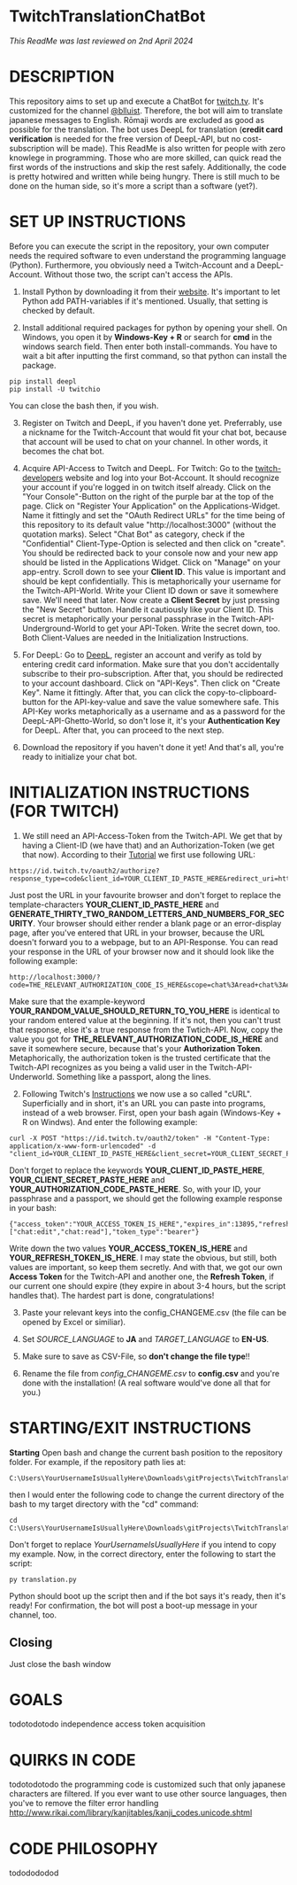 # TwitchTranslationChatBot
_This ReadMe was last reviewed on 2nd April 2024_

# DESCRIPTION
This repository aims to set up and execute a ChatBot for [twitch.tv](https://www.twitch.tv/). It's customized for the channel [@blluist](https://www.twitch.tv/blluist). Therefore, the bot will aim to translate japanese messages to English. Rōmaji words are excluded as good as possible for the translation. The bot uses DeepL for translation (**credit card verification** is needed for the free version of DeepL-API, but no cost-subscription will be made). This ReadMe is also written for people with zero knowlege in programming. Those who are more skilled, can quick read the first words of the instructions and skip the rest safely. Additionally, the code is pretty hotwired and written while being hungry. There is still much to be done on the human side, so it's more a script than a software (yet?). 



# SET UP INSTRUCTIONS
Before you can execute the script in the repository, your own computer needs the required software to even understand the programming language (Python). Furthermore, you obviously need a Twitch-Account and a DeepL-Account. Without those two, the script can't access the APIs. 
1. Install Python by downloading it from their [website](https://www.python.org/). It's important to let Python add PATH-variables if it's mentioned. Usually, that setting is checked by default. 

2. Install additional required packages for python by opening your shell. On Windows, you open it by **Windows-Key + R** or search for **cmd** in the windows search field. Then enter both install-commands. You have to wait a bit after inputting the first command, so that python can install the package. 
```
pip install deepl
pip install -U twitchio
```
You can close the bash then, if you wish. 

3. Register on Twitch and DeepL, if you haven't done yet. Preferrably, use a nickname for the Twitch-Account that would fit your chat bot, because that account will be used to chat on your channel. In other words, it becomes the chat bot. 

4. Acquire API-Access to Twitch and DeepL. 
For Twitch: Go to the [twitch-developers](https://dev.twitch.tv/) website and log into your Bot-Account. It should recognize your account if you're logged in on twitch itself already. Click on the "Your Console"-Button on the right of the purple bar at the top of the page. Click on "Register Your Application" on the Applications-Widget. Name it fittingly and set the "OAuth Redirect URLs" for the time being of this repository to its default value "http://localhost:3000" (without the quotation marks). Select "Chat Bot" as category, check if the "Confidential" Client-Type-Option is selected and then click on "create". You should be redirected back to your console now and your new app should be listed in the Applications Widget. Click on "Manage" on your app-entry. Scroll down to see your **Client ID**. This value is important and should be kept confidentially. This is metaphorically your username for the Twitch-API-World. Write your Client ID down or save it somewhere save. We'll need that later. Now create a **Client Secret** by just pressing the "New Secret" button. Handle it cautiously like your Client ID. This secret is metaphorically your personal passphrase in the Twitch-API-Underground-World to get your API-Token. Write the secret down, too. Both Client-Values are needed in the Initialization Instructions. 

5. For DeepL: Go to [DeepL](https://www.deepl.com/), register an account and verify as told by entering credit card information. Make sure that you don't accidentally subscribe to their pro-subscription. After that, you should be redirected to your account dashboard. Click on "API-Keys". Then click on "Create Key". Name it fittingly. After that, you can click the copy-to-clipboard-button for the API-key-value and save the value somewhere safe. This API-Key works metaphorically as a username and as a password for the DeepL-API-Ghetto-World, so don't lose it, it's your **Authentication Key** for DeepL. After that, you can proceed to the next step. 

6. Download the repository if you haven't done it yet! And that's all, you're ready to initialize your chat bot. 



# INITIALIZATION INSTRUCTIONS (FOR TWITCH)
1. We still need an API-Access-Token from the Twitch-API. We get that by having a Client-ID (we have that) and an Authorization-Token (we get that now). According to their [Tutorial](https://dev.twitch.tv/docs/irc/authenticate-bot/) we first use following URL:
```
https://id.twitch.tv/oauth2/authorize?response_type=code&client_id=YOUR_CLIENT_ID_PASTE_HERE&redirect_uri=http://localhost:3000&scope=chat:read+chat:edit&state=GENERATE_THIRTY_TWO_RANDOM_LETTERS_AND_NUMBERS_FOR_SECURITY
```
Just post the URL in your favourite browser and don't forget to replace the template-characters **YOUR_CLIENT_ID_PASTE_HERE** and **GENERATE_THIRTY_TWO_RANDOM_LETTERS_AND_NUMBERS_FOR_SECURITY**. Your browser should either render a blank page or an error-display page, after you've entered that URL in your browser, because the URL doesn't forward you to a webpage, but to an API-Response. You can read your response in the URL of your browser now and it should look like the following example:
```
http://localhost:3000/?code=THE_RELEVANT_AUTHORIZATION_CODE_IS_HERE&scope=chat%3Aread+chat%3Aedit&state=YOUR_RANDOM_VALUE_SHOULD_RETURN_TO_YOU_HERE
```
Make sure that the example-keyword **YOUR_RANDOM_VALUE_SHOULD_RETURN_TO_YOU_HERE** is identical to your random entered value at the beginning. If it's not, then you can't trust that response, else it's a true response from the Twtich-API. Now, copy the value you got for **THE_RELEVANT_AUTHORIZATION_CODE_IS_HERE** and save it somewhere secure, because that's your **Authorization Token**. Metaphorically, the authorization token is the trusted certificate that the Twitch-API recognizes as you being a valid user in the Twitch-API-Underworld. Something like a passport, along the lines. 

2. Following Twitch's [Instructions](https://dev.twitch.tv/docs/authentication/getting-tokens-oauth/) we now use a so called "cURL". Superficially and in short, it's an URL you can paste into programs, instead of a web browser. First, open your bash again (Windows-Key + R on Windws). And enter the following example:
```
curl -X POST "https://id.twitch.tv/oauth2/token" -H "Content-Type: application/x-www-form-urlencoded" -d "client_id=YOUR_CLIENT_ID_PASTE_HERE&client_secret=YOUR_CLIENT_SECRET_PASTE_HERE&code=YOUR_AUTHORIZATION_CODE_PASTE_HERE&grant_type=authorization_code&redirect_uri=http://localhost:3000"
```
Don't forget to replace the keywords **YOUR_CLIENT_ID_PASTE_HERE**, **YOUR_CLIENT_SECRET_PASTE_HERE** and **YOUR_AUTHORIZATION_CODE_PASTE_HERE**. So, with your ID, your passphrase and a passport, we should get the following example response in your bash:
```
{"access_token":"YOUR_ACCESS_TOKEN_IS_HERE","expires_in":13895,"refresh_token":"YOUR_REFRESH_TOKEN_IS_HERE","scope":["chat:edit","chat:read"],"token_type":"bearer"}
```
Write down the two values **YOUR_ACCESS_TOKEN_IS_HERE** and **YOUR_REFRESH_TOKEN_IS_HERE**. I may state the obvious, but still, both values are important, so keep them secretly. And with that, we got our own **Access Token** for the Twitch-API and another one, the **Refresh Token**, if our current one should expire (they expire in about 3-4 hours, but the script handles that). The hardest part is done, congratulations!

3. Paste your relevant keys into the config_CHANGEME.csv (the file can be opened by Excel or similiar). 

4. Set *SOURCE_LANGUAGE* to **JA** and *TARGET_LANGUAGE* to **EN-US**.

5. Make sure to save as CSV-File, so **don't change the file type**!!

6. Rename the file from *config_CHANGEME.csv* to **config.csv** and you're done with the installation! (A real software would've done all that for you.)



# STARTING/EXIT INSTRUCTIONS
**Starting**
Open bash and change the current bash position to the repository folder. For example, if the repository path lies at:
```
C:\Users\YourUsernameIsUsuallyHere\Downloads\gitProjects\TwitchTranslationChatBot
```
then I would enter the following code to change the current directory of the bash to my target directory with the "cd" command:
```
cd C:\Users\YourUsernameIsUsuallyHere\Downloads\gitProjects\TwitchTranslationChatBot
```
Don't forget to replace *YourUsernameIsUsuallyHere* if you intend to copy my example. Now, in the correct directory, enter the following to start the script:
```
py translation.py
```
Python should boot up the script then and if the bot says it's ready, then it's ready! For confirmation, the bot will post a boot-up message in your channel, too. 

## Closing
Just close the bash window



# GOALS 
todotodotodo
independence
access token acquisition



# QUIRKS IN CODE
todotodotodo
the programming code is customized such that only japanese characters are filtered. If you ever want to use other source languages, then you've to remove the filter
error handling
http://www.rikai.com/library/kanjitables/kanji_codes.unicode.shtml



# CODE PHILOSOPHY
tododododod
